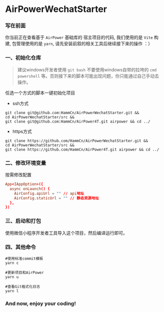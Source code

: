 # AirPowerWechatStarter

### 写在前面

你当前正在查看基于 ```AirPower``` 基础库的 宿主项目的代码, 我们使用的是 ```Vite``` 构建, 包管理使用的是 ```yarn```, 请先安装前叙的相关工具后继续接下来的操作 ：）

### 一、初始化仓库

> 建议windows开发者使用 ```git bash``` 不要使用windows自带的拉垮的 ```cmd``` ```powershell``` 等。否则接下来的脚本可能出现问题，你只能通过自己手动去操作。

任选一个方式的脚本一键初始化项目

- ssh方式
```shell
git clone git@github.com:HammCn/AirPowerWechatStarter.git &&
cd AirPowerWechatStarter/src && 
git clone git@github.com:HammCn/AirPower4T.git airpower && cd ../
```

- https方式
```shell
git clone https://github.com/HammCn/AirPowerWechatStarter.git &&
cd AirPowerWechatStarter/src && 
git clone https://github.com/HammCn/AirPower4T.git airpower && cd ../
```

### 二、修改环境变量

按需修改配置
```conf
App<IAppOption>({
  async onLaunch() {
    AirConfig.apiUrl = "" // api地址
    AirConfig.staticUrl = "" // 静态资源地址
  },
})

```

### 三、启动和打包

使用微信小程序开发者工具导入这个项目，然后编译运行即可。

### 四、其他命令

```shell
#使用标准commit模板
yarn c   

#更新项目和AirPower
yarn u   

#查看Git格式化日志
yarn l           
```

### And now, enjoy your coding!
